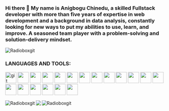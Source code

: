 ### Hi there 👋 My name is Anigbogu Chinedu, a skilled Fullstack developer with more than five years of expertise in web development and a background in data analysis, constantly looking for new ways to put my abilities to use, learn, and improve. A seasoned team player with a problem-solving and solution-delivery mindset. 

<p align="left"> <img src="https://komarev.com/ghpvc/?username=Radioboxgit&label=PROFILE VIEWS&color=blueviolet&style=flat" alt="Radioboxgit" /> </p>


<h3 align="left">LANGUAGES AND TOOLS:</h3>
<p align="left">
<img title="git" width="35px", height="35px" src="https://cdn.jsdelivr.net/gh/devicons/devicon/icons/git/git-original.svg" />
<img width="35px", height="35px" src="https://cdn.jsdelivr.net/gh/devicons/devicon/icons/github/github-original.svg" />
<img width="35px", height="35px" src="https://cdn.jsdelivr.net/gh/devicons/devicon/icons/fastapi/fastapi-original.svg" />
<img width="35px", height="35px" src="https://cdn.jsdelivr.net/gh/devicons/devicon/icons/nodejs/nodejs-original.svg" />
<img width="35px", height="35px" src="https://cdn.jsdelivr.net/gh/devicons/devicon/icons/express/express-original.svg" />
<img width="35px", height="35px" src="https://cdn.jsdelivr.net/gh/devicons/devicon/icons/vuejs/vuejs-original.svg" />      
<img width="35px", height="35px" src="https://cdn.jsdelivr.net/gh/devicons/devicon/icons/nuxtjs/nuxtjs-original.svg" />
<img width="35px", height="35px" src="https://cdn.jsdelivr.net/gh/devicons/devicon/icons/react/react-original.svg" />
<img width="35px", height="35px" src="https://cdn.jsdelivr.net/gh/devicons/devicon/icons/javascript/javascript-original.svg" />
<img width="35px", height="35px" src="https://cdn.jsdelivr.net/gh/devicons/devicon/icons/python/python-original.svg" />
<img width="35px", height="35px" src="https://cdn.jsdelivr.net/gh/devicons/devicon/icons/numpy/numpy-original.svg" />                                                   
<img width="35px", height="35px" src="https://cdn.jsdelivr.net/gh/devicons/devicon/icons/pandas/pandas-original.svg" />                   
<img width="35px", height="35px" src="https://cdn.jsdelivr.net/gh/devicons/devicon/icons/html5/html5-original.svg" />
<img width="35px", height="35px" src="https://cdn.jsdelivr.net/gh/devicons/devicon/icons/css3/css3-original.svg" 
<img width="35px", height="35px" src="https://cdn.jsdelivr.net/gh/devicons/devicon/icons/bootstrap/bootstrap-original.svg" />
<img width="35px", height="35px" src="https://cdn.jsdelivr.net/gh/devicons/devicon/icons/sqlite/sqlite-original.svg" />
<img width="35px", height="35px"src="https://cdn.jsdelivr.net/gh/devicons/devicon/icons/postgresql/postgresql-original.svg" />
<img width="35px", height="35px" src="https://cdn.jsdelivr.net/gh/devicons/devicon/icons/mongodb/mongodb-original.svg" />
<img width="35px", height="35px" src="https://cdn.jsdelivr.net/gh/devicons/devicon/icons/docker/docker-original.svg" />
<img width="35px", height="35px" src="https://cdn.jsdelivr.net/gh/devicons/devicon/icons/selenium/selenium-original.svg" />
</p>
          


<p><img align="left" src="https://github-readme-stats.vercel.app/api/top-langs?username=Radioboxgit&show_icons=true&locale=en&layout=compact" alt="Radioboxgit" /></p>
<p><img align="left" src="https://github-readme-stats.vercel.app/api?username=Radioboxgit&show_icons=true&theme=radical" /> </p>
<p><img align="center" src="https://github-readme-streak-stats.herokuapp.com/?user=Radioboxgit&" alt="Radioboxgit" /></p>








<!--
**Radioboxgit/Radioboxgit** is a ✨ _special_ ✨ repository because its `README.md` (this file) appears on your GitHub profile.

Here are some ideas to get you started:

- 🔭 I’m currently working on ...
- 🌱 I’m currently learning ...
- 👯 I’m looking to collaborate on ...
- 🤔 I’m looking for help with ...
- 💬 Ask me about ...
- 📫 How to reach me: ...
- 😄 Pronouns: ...
- ⚡ Fun fact: ...
-->
